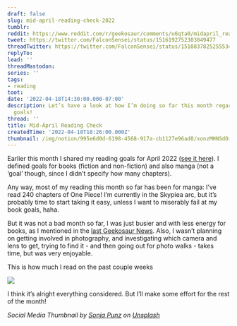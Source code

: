 ```yaml
---
draft: false
slug: mid-april-reading-check-2022
tumblr:
reddit: https://www.reddit.com/r/geekosaur/comments/u6qta0/midapril_reading_check/
tweet: https://twitter.com/FalconSensei/status/1516192752303849477
threadTwitter: https://twitter.com/FalconSensei/status/1510837825255534593
replyTo:
lead: ''
threadMastodon:
series: ''
tags:
- reading
toot:
date: '2022-04-18T14:30:00.000-07:00'
description: Let’s have a look at how I’m doing so far this month regarding my reading
  goals!
thread: ''
title: Mid-April Reading Check
createdTime: '2022-04-18T18:26:00.000Z'
thumbnail: /img/notion/995e6d0d-6198-4568-917a-cb1127e96ad8/xonzMHNSdO-1200.jpeg
---
```


Earlier this month I shared my reading goals for April 2022 ([see it here](https://geekosaur.com/post/reading-plans-april-2022/)). I defined goals for books (fiction and non-fiction) and also manga (not a ‘goal’ though, since I didn’t specify how many chapters).

Any way, most of my reading this month so far has been for manga: I’ve read 240 chapters of One Piece! I’m currently in the Skypiea arc, but it’s probably time to start taking it easy, unless I want to miserably fail at my book goals, haha.

But it was not a bad month so far, I was just busier and with less energy for books, as I mentioned in the [last Geekosaur News](https://geekosaur.com/post/geekosaur-news-23/). Also, I wasn’t planning on getting involved in photography, and investigating which camera and lens to get, trying to find it - and then going out for photo walks - takes time, but was very enjoyable.

This is how much I read on the past couple weeks

![](/img/notion/995e6d0d-6198-4568-917a-cb1127e96ad8/UIg3BeiXyc-614.jpeg)

I think it’s alright everything considered. But I’ll make some effort for the rest of the month!

_Social Media Thumbnail by_ [_Sonja Punz_](https://unsplash.com/@sonnnchen?utm_source=unsplash&utm_medium=referral&utm_content=creditCopyText) _on_ [_Unsplash_](https://unsplash.com/collections/QUlPu1EDJjE/reading?utm_source=unsplash&utm_medium=referral&utm_content=creditCopyText)